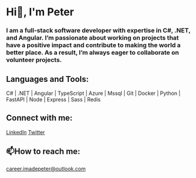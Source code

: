 # Hi👋, I'm Peter

### I am a full-stack software developer with expertise in C#, .NET, and Angular. I’m passionate about working on projects that have a positive impact and contribute to making the world a better place. As a result, I’m always eager to collaborate on volunteer projects.

## Languages and Tools:
C# | .NET | Angular | TypeScript | Azure | Mssql | Git | Docker | Python | FastAPI | Node | Express | Sass | Redis

## Connect with me:
[LinkedIn](https://www.linkedin.com/in/peter-imade/)  [Twitter](https://x.com/Imadepeter2)

## 📫How to reach me:
[career.imadepeter@outlook.com](career.imadepeter@outlook.com)

